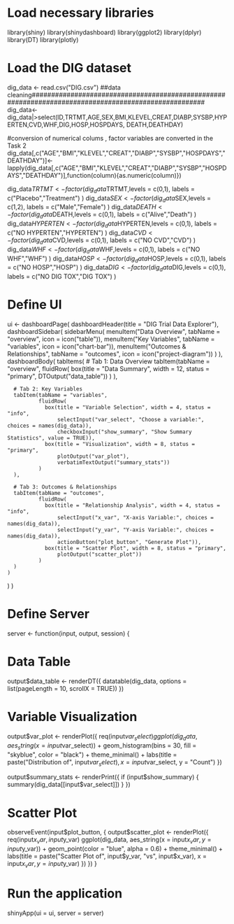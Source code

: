 # Load necessary libraries
library(shiny)
library(shinydashboard)
library(ggplot2)
library(dplyr)
library(DT)
library(plotly)

# Load the DIG dataset
dig_data <- read.csv("DIG.csv")
##data cleaning#####################################################################################################
dig_data<- dig_data|>select(ID,TRTMT,AGE,SEX,BMI,KLEVEL,CREAT,DIABP,SYSBP,HYPERTEN,CVD,WHF,DIG,HOSP,HOSPDAYS, DEATH,DEATHDAY)

#conversion of numerical colums , factor variables are converted in the Task 2 
dig_data[,c("AGE","BMI","KLEVEL","CREAT","DIABP","SYSBP","HOSPDAYS","DEATHDAY")]<- lapply(dig_data[,c("AGE","BMI","KLEVEL","CREAT","DIABP","SYSBP","HOSPDAYS","DEATHDAY")],function(column){as.numeric(column)}) 


dig_data$TRTMT<- factor(dig_data$TRTMT,levels = c(0,1), labels = c("Placebo","Treatment") )
dig_data$SEX<- factor(dig_data$SEX,levels = c(1,2), labels = c("Male","Female") )
dig_data$DEATH<- factor(dig_data$DEATH,levels = c(0,1), labels = c("Alive","Death") )
dig_data$HYPERTEN<- factor(dig_data$HYPERTEN,levels = c(0,1), labels = c("NO HYPERTEN","HYPERTEN") )
dig_data$CVD<- factor(dig_data$CVD,levels = c(0,1), labels = c("NO CVD","CVD") )
dig_data$WHF<- factor(dig_data$WHF,levels = c(0,1), labels = c("NO WHF","WHF") )
dig_data$HOSP<- factor(dig_data$HOSP,levels = c(0,1), labels = c("NO HOSP","HOSP") )
dig_data$DIG<- factor(dig_data$DIG,levels = c(0,1), labels = c("NO DIG TOX","DIG TOX") )


# Define UI
ui <- dashboardPage(
  dashboardHeader(title = "DIG Trial Data Explorer"),
  dashboardSidebar(
    sidebarMenu(
      menuItem("Data Overview", tabName = "overview", icon = icon("table")),
      menuItem("Key Variables", tabName = "variables", icon = icon("chart-bar")),
      menuItem("Outcomes & Relationships", tabName = "outcomes", icon = icon("project-diagram"))
    )
  ),
  dashboardBody(
    tabItems(
      # Tab 1: Data Overview
      tabItem(tabName = "overview",
              fluidRow(
                box(title = "Data Summary", width = 12, status = "primary",
                    DTOutput("data_table"))
              )
      ),
      
      # Tab 2: Key Variables
      tabItem(tabName = "variables",
              fluidRow(
                box(title = "Variable Selection", width = 4, status = "info",
                    selectInput("var_select", "Choose a variable:", choices = names(dig_data)),
                    checkboxInput("show_summary", "Show Summary Statistics", value = TRUE)),
                box(title = "Visualization", width = 8, status = "primary",
                    plotOutput("var_plot"),
                    verbatimTextOutput("summary_stats"))
              )
      ),
      
      # Tab 3: Outcomes & Relationships
      tabItem(tabName = "outcomes",
              fluidRow(
                box(title = "Relationship Analysis", width = 4, status = "info",
                    selectInput("x_var", "X-axis Variable:", choices = names(dig_data)),
                    selectInput("y_var", "Y-axis Variable:", choices = names(dig_data)),
                    actionButton("plot_button", "Generate Plot")),
                box(title = "Scatter Plot", width = 8, status = "primary",
                    plotOutput("scatter_plot"))
              )
      )
    )
  )
)

# Define Server
server <- function(input, output, session) {
  # Data Table
  output$data_table <- renderDT({
    datatable(dig_data, options = list(pageLength = 10, scrollX = TRUE))
  })
  
  # Variable Visualization
  output$var_plot <- renderPlot({
    req(input$var_select)
    ggplot(dig_data, aes_string(x = input$var_select)) +
      geom_histogram(bins = 30, fill = "skyblue", color = "black") +
      theme_minimal() +
      labs(title = paste("Distribution of", input$var_select), x = input$var_select, y = "Count")
  })
  
  output$summary_stats <- renderPrint({
    if (input$show_summary) {
      summary(dig_data[[input$var_select]])
    }
  })
  
  # Scatter Plot
  observeEvent(input$plot_button, {
    output$scatter_plot <- renderPlot({
      req(input$x_var, input$y_var)
      ggplot(dig_data, aes_string(x = input$x_var, y = input$y_var)) +
        geom_point(color = "blue", alpha = 0.6) +
        theme_minimal() +
        labs(title = paste("Scatter Plot of", input$y_var, "vs", input$x_var),
             x = input$x_var, y = input$y_var)
    })
  })
}

# Run the application
shinyApp(ui = ui, server = server)

